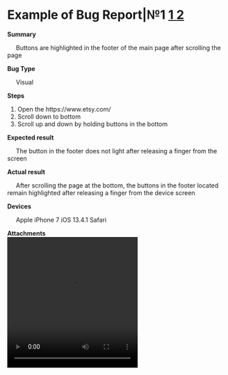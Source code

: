 <head>
<style>
   p {
    text-indent: 20px; /* Отступ первой строки в пикселах */
   }
  </style>
</head>
<body>
<h1>Example of Bug Report|№1 <a href="bug.md">1 </a><a href="bug2.md">2</a></h1>
<b>Summary</b>
<p>Buttons are highlighted in the footer of the main page after scrolling the page</p>
<b>Bug Type</b>
<p>Visual</p>
<b>Steps</b><br>
<ol>
<li>Open the https://www.etsy.com/<br></li>
<li>Scroll down to bottom<br></li>
<li>Scroll up and down by holding buttons in the bottom<br></li>
</ol>
<b>Expected result</b>
<p>The button in the footer does not light after releasing a finger from the screen</p>
<b>Actual result</b>
<p>After scrolling the page at the bottom, the buttons in the footer located remain highlighted after releasing a finger from the device screen</p>
<b>Devices</b>
<p>Apple iPhone 7 iOS 13.4.1 Safari</p>
<b>Attachments</b><br>
  <video width="300" height="300" controls="controls">
  <source src="484ec316-dd13-48a9-bb0f-3c03f8e092dc.mp4"></video>
</body>
